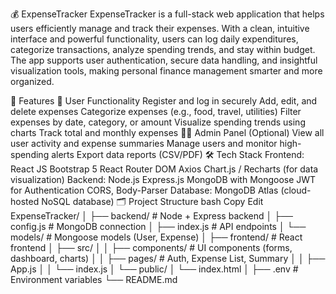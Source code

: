 💰 ExpenseTracker
ExpenseTracker is a full-stack web application that helps users efficiently manage and track their expenses. With a clean, intuitive interface and powerful functionality, users can log daily expenditures, categorize transactions, analyze spending trends, and stay within budget. The app supports user authentication, secure data handling, and insightful visualization tools, making personal finance management smarter and more organized.

📌 Features
👤 User Functionality
Register and log in securely
Add, edit, and delete expenses
Categorize expenses (e.g., food, travel, utilities)
Filter expenses by date, category, or amount
Visualize spending trends using charts
Track total and monthly expenses
🧑‍💼 Admin Panel (Optional)
View all user activity and expense summaries
Manage users and monitor high-spending alerts
Export data reports (CSV/PDF)
🛠️ Tech Stack
Frontend:
React JS
Bootstrap 5
React Router DOM
Axios
Chart.js / Recharts (for data visualization)
Backend:
Node.js
Express.js
MongoDB with Mongoose
JWT for Authentication
CORS, Body-Parser
Database:
MongoDB Atlas (cloud-hosted NoSQL database)
🗂️ Project Structure
bash
Copy
Edit
ExpenseTracker/
│
├── backend/              # Node + Express backend
│   ├── config.js         # MongoDB connection
│   ├── index.js          # API endpoints
│   └── models/           # Mongoose models (User, Expense)
│
├── frontend/             # React frontend
│   ├── src/
│   │   ├── components/   # UI components (forms, dashboard, charts)
│   │   ├── pages/        # Auth, Expense List, Summary
│   │   ├── App.js
│   │   └── index.js
│   └── public/
│       └── index.html
│
├── .env                  # Environment variables
└── README.md

